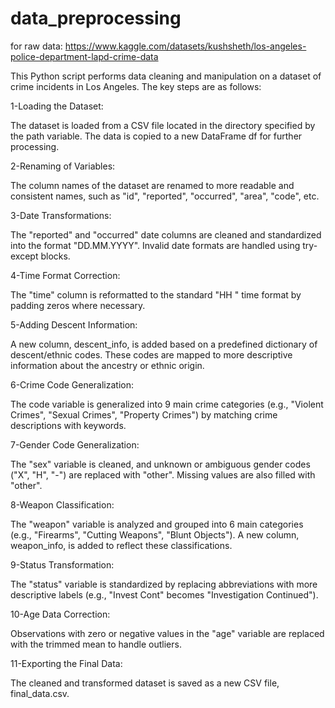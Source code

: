 # data_preprocessing

for raw data: https://www.kaggle.com/datasets/kushsheth/los-angeles-police-department-lapd-crime-data

This Python script performs data cleaning and manipulation on a dataset of crime incidents in Los Angeles. The key steps are as follows:

1-Loading the Dataset:

The dataset is loaded from a CSV file located in the directory specified by the path variable. The data is copied to a new DataFrame df for further processing.

2-Renaming of Variables:

The column names of the dataset are renamed to more readable and consistent names, such as "id", "reported", "occurred", "area", "code", etc.

3-Date Transformations:

The "reported" and "occurred" date columns are cleaned and standardized into the format "DD.MM.YYYY". Invalid date formats are handled using try-except blocks.

4-Time Format Correction:

The "time" column is reformatted to the standard "HH
" time format by padding zeros where necessary.

5-Adding Descent Information:

A new column, descent_info, is added based on a predefined dictionary of descent/ethnic codes. These codes are mapped to more descriptive information about the ancestry or ethnic origin.

6-Crime Code Generalization:

The code variable is generalized into 9 main crime categories (e.g., "Violent Crimes", "Sexual Crimes", "Property Crimes") by matching crime descriptions with keywords.

7-Gender Code Generalization:

The "sex" variable is cleaned, and unknown or ambiguous gender codes ("X", "H", "-") are replaced with "other". Missing values are also filled with "other".

8-Weapon Classification:

The "weapon" variable is analyzed and grouped into 6 main categories (e.g., "Firearms", "Cutting Weapons", "Blunt Objects"). A new column, weapon_info, is added to reflect these classifications.

9-Status Transformation:

The "status" variable is standardized by replacing abbreviations with more descriptive labels (e.g., "Invest Cont" becomes "Investigation Continued").

10-Age Data Correction:

Observations with zero or negative values in the "age" variable are replaced with the trimmed mean to handle outliers.

11-Exporting the Final Data:

The cleaned and transformed dataset is saved as a new CSV file, final_data.csv.
